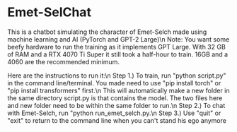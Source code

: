 # Emet-SelChat
This is a chatbot simulating the character of Emet-Selch made using machine learning and AI (PyTorch and GPT-2 Large)\n
Note: You want some beefy hardware to run the training as it implements GPT Large. With 32 GB of RAM and a RTX 4070 Ti Super it still took a half-hour to train. 16GB and a 4060 are the recommended minimum.

Here are the instructions to run it:\n
Step 1.) To train, run "python script.py" in the command line/terminal. You made need to use "pip install torch" or "pip install transformers" first.\n This will automatically make a new folder in the same directory script.py is that contains the model. The two files here and new folder need to be within the same folder to run.\n
Step 2.) To chat with Emet-Selch, run "python run_emet_selch.py.\n
Step 3.) Use "quit" or "exit" to return to the command line when you can't stand his ego anymore
